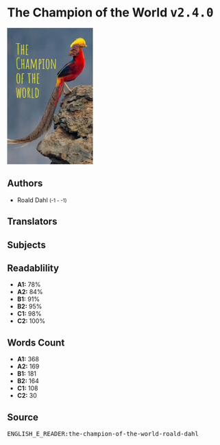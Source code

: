 # The Champion of the World <kbd>v2.4.0</kbd>

![](./cover.medium.jpg "")

## Authors


 - Roald Dahl <small>(-1 - -1)</small>

## Translators



## Subjects



## Readablility


 - **A1:** 78%
 - **A2:** 84%
 - **B1:** 91%
 - **B2:** 95%
 - **C1:** 98%
 - **C2:** 100%

## Words Count


 - **A1:** 368
 - **A2:** 169
 - **B1:** 181
 - **B2:** 164
 - **C1:** 108
 - **C2:** 30

## Source


<kbd>ENGLISH_E_READER:the-champion-of-the-world-roald-dahl</kbd>
